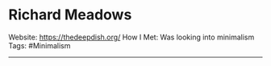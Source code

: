# Richard Meadows

Website: https://thedeepdish.org/
How I Met: Was looking into minimalism
Tags: #Minimalism

---